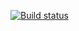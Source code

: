 [![Build status](https://ci.appveyor.com/api/projects/status/j073o4x782aa5t2q?svg=true)](https://ci.appveyor.com/project/hxd5nr61ar/api-ci-task1-2)
